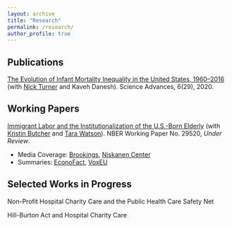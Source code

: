 ```yaml
---
layout: archive
title: "Research"
permalink: /research/
author_profile: true
---
```


## Publications

[The Evolution of Infant Mortality Inequality in the United States, 1960–2016](https://www.science.org/doi/full/10.1126/sciadv.aba5908) (with [Nick Turner](https://www.federalreserve.gov/econres/nick-turner.htm) and Kaveh Danesh). Science Advances, 6(29), 2020. 


## Working Papers

[Immigrant Labor and the Institutionalization of the U.S.-Born Elderly](/files/w29520.pdf) (with [Kristin Butcher](https://www.wellesley.edu/economics/faculty/butcherk) and [Tara Watson](https://econ.williams.edu/profile/twatson/)). NBER Working Paper No. 29520, *Under Review*.
- Media Coverage: [Brookings](https://www.brookings.edu/blog/up-front/2021/12/02/hutchins-roundup-immigrant-labor-nafta-and-more/), [Niskanen Center](https://www.niskanencenter.org/immigrant-labor-holds-the-key-to-whether-americans-can-age-at-home/)
- Summaries: [EconoFact](https://econofact.org/immigrant-workers-and-care-for-americas-elderly), [VoxEU](https://voxeu.org/article/immigration-and-care-america-s-older-population)


## Selected Works in Progress

Non-Profit Hospital Charity Care and the Public Health Care Safety Net

Hill-Burton Act and Hospital Charity Care


<!-- {% if author.googlescholar %}
  You can also find my articles on <u><a href="{{author.googlescholar}}">my Google Scholar profile</a>.</u>
{% endif %}

{% include base_path %}

{% for post in site.publications reversed %}
  {% include archive-single.html %}
{% endfor %}
 -->